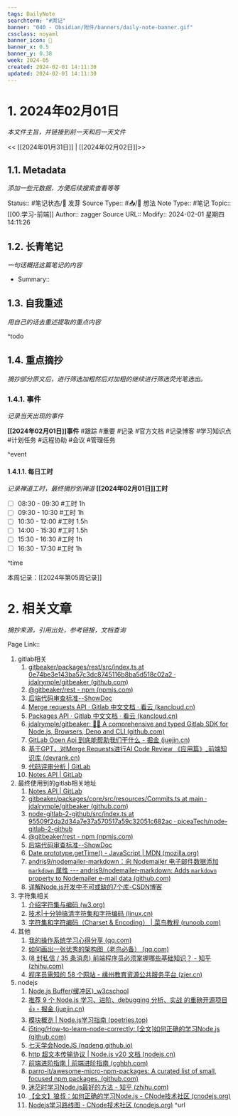 ```yaml
---
tags: DailyNote
searchterm: "#周记"
banner: "040 - Obsidian/附件/banners/daily-note-banner.gif"
cssclass: noyaml
banner_icon: 💌
banner_x: 0.5
banner_y: 0.38
week: 2024-05
created: 2024-02-01 14:11:30
updated: 2024-02-01 14:11:30
---
```


# 1. 2024年02月01日

_本文件主旨，并链接到前一天和后一天文件_

<< [[2024年01月31日]] | [[2024年02月02日]]>>

## 1.1. Metadata

_添加一些元数据，方便后续搜索查看等等_

Status:: #笔记状态/🌱 发芽
Source Type:: #📥/💭 想法 
Note Type:: #笔记
Topic:: [[00.学习-前端]]
Author:: zagger
Source URL::
Modify:: 2024-02-01 星期四 14:11:26

## 1.2. 长青笔记

_一句话概括这篇笔记的内容_

- Summary::

## 1.3. 自我重述

_用自己的话去重述提取的重点内容_

^todo

## 1.4. 重点摘抄

_摘抄部分原文后，进行筛选加粗然后对加粗的继续进行筛选荧光笔选出。_

### 1.4.1. 事件

_记录当天出现的事件_

**[[2024年02月01日]]事件** 
#跟踪 #重要 #记录 #官方文档 #记录博客 #学习知识点 #计划任务 #远程协助 #会议 #管理任务

^event

#### 1.4.1.1. 每日工时

_记录禅道工时，最终摘抄到禅道_
**[[2024年02月01日]]工时**
- [ ] 08:30 - 09:30 #工时  1h
- [ ] 09:30 - 10:30 #工时  1h
- [ ] 10:30 - 12:00 #工时  1.5h
- [ ] 14:00 - 15:30 #工时  1.5h
- [ ] 15:30 - 16:30 #工时  1h
- [ ] 16:30 - 17:30 #工时  1h

^time

本周记录：[[2024年第05周记录]]

# 2. 相关文章

_摘抄来源，引用出处，参考链接，文档查询_

Page Link::
1. gitlab相关
	1. [gitbeaker/packages/rest/src/index.ts at 0e74be3e143ba57c3dc8745116b8ba5d518c02a2 · jdalrymple/gitbeaker (github.com)](https://github.com/jdalrymple/gitbeaker/blob/0e74be3e143ba57c3dc8745116b8ba5d518c02a2/packages/rest/src/index.ts)
	2. [@gitbeaker/rest - npm (npmjs.com)](https://www.npmjs.com/package/@gitbeaker/rest)
	3. [后端代码审查标准--ShowDoc](http://192.168.0.161:4999/web/#/3/2834)
	4. [Merge requests API · Gitlab 中文文档 · 看云 (kancloud.cn)](https://www.kancloud.cn/apachecn/gitlab-doc-zh/1948913#list-project-merge-requests)
	5. [Packages API · Gitlab 中文文档 · 看云 (kancloud.cn)](https://www.kancloud.cn/apachecn/gitlab-doc-zh/1948919)
	6. [jdalrymple/gitbeaker: 🦊🧪 A comprehensive and typed Gitlab SDK for Node.js, Browsers, Deno and CLI (github.com)](https://github.com/jdalrymple/gitbeaker#readme)
	7. [GitLab Open Api 到底能帮助我们干什么 - 掘金 (juejin.cn)](https://juejin.cn/post/7257520279300177979)
	8. [基于GPT，对Merge Requests进行AI Code Review 《应用篇》_前端知识库 (devrank.cn)](https://frontend.devrank.cn/traffic-information/7299415711221598245)
	9. [代码评审分析 | GitLab](https://docs.gitlab.cn/15.2/jh/user/analytics/code_review_analytics.html)
	10. [Notes API | GitLab](https://docs.gitlab.com/ee/api/notes.html#get-single-merge-request-note)
2. 最终使用到的gitlab相关地址
	1. [Notes API | GitLab](https://docs.gitlab.com/ee/api/notes.html#get-single-merge-request-note)
	2. [gitbeaker/packages/core/src/resources/Commits.ts at main · jdalrymple/gitbeaker (github.com)](https://github.com/jdalrymple/gitbeaker/blob/main/packages/core/src/resources/Commits.ts)
	3. [node-gitlab-2-github/src/index.ts at 95509f2da2d34a7e37a570517a59c32051c682ac · piceaTech/node-gitlab-2-github](https://github.com/piceaTech/node-gitlab-2-github/blob/95509f2da2d34a7e37a570517a59c32051c682ac/src/index.ts#L524)
	4. [@gitbeaker/rest - npm (npmjs.com)](https://www.npmjs.com/package/@gitbeaker/rest)
	5. [后端代码审查标准--ShowDoc](http://192.168.0.161:4999/web/#/3/2834)
	6. [Date.prototype.getTime() - JavaScript | MDN (mozilla.org)](https://developer.mozilla.org/zh-CN/docs/Web/JavaScript/Reference/Global_Objects/Date/getTime)
	7. [andris9/nodemailer-markdown：向 Nodemailer 电子邮件数据添加 `markdown` 属性 --- andris9/nodemailer-markdown: Adds `markdown` property to Nodemailer e-mail data (github.com)](https://github.com/andris9/nodemailer-markdown)
	8. [详解Node.js开发中不可或缺的7个库-CSDN博客](https://blog.csdn.net/Ed7zgeE9X/article/details/130857983)
3. 字符集相关
	1. [介绍字符集与编码 (w3.org)](https://www.w3.org/International/getting-started/characters.zh-hans.html)
	2. [技术|十分钟搞清字符集和字符编码 (linux.cn)](https://linux.cn/article-5027-1.html)
	3. [字符集和字符编码（Charset & Encoding） | 菜鸟教程 (runoob.com)](https://www.runoob.com/w3cnote/charset-encoding.html)
4. 其他
	1. [我的操作系统学习心得分享 (qq.com)](https://mp.weixin.qq.com/s/n6n98StM72eXQksbVg2tmg)
	2. [如何画出一张优秀的架构图（老鸟必备） (qq.com)](https://mp.weixin.qq.com/s/5qmBPC4GjoMLT8nXq9H-NQ)
	3. [(8 封私信 / 35 条消息) 前端程序员必须掌握哪些基础知识？ - 知乎 (zhihu.com)](https://www.zhihu.com/question/433877391/answer/2928795045)
	4. [程序员需知的 58 个网站 - 嵊州教育资源公共服务平台 (zjer.cn)](https://sz.zjer.cn/index.php?r=portal/content/view&sid=330683&id=6045692)
5. nodejs
	1. [Node.js Buffer(缓冲区)_w3cschool](https://www.w3cschool.cn/nodejs/nodejs-buffer.html)
	2. [推荐 9 个 Node.js 学习、进阶、debugging 分析、实战 的重磅开源项目 👍 - 掘金 (juejin.cn)](https://juejin.cn/post/6961101653709684772)
	3. [模块概览 | Node.js学习指南 (poetries.top)](https://blog.poetries.top/node-learning-notes/notes/modules/-1.0%20%E6%9C%AC%E5%9C%B0%E8%B7%AF%E5%BE%84%E5%A4%84%E7%90%86%20path.html#%E6%A8%A1%E5%9D%97%E6%A6%82%E8%A7%88)
	4. [i5ting/How-to-learn-node-correctly: [全文]如何正确的学习Node.js (github.com)](https://github.com/i5ting/How-to-learn-node-correctly)
	5. [七天学会NodeJS (nqdeng.github.io)](https://nqdeng.github.io/7-days-nodejs/#6.1)
	6. [http 超文本传输协议 | Node.js v20 文档 (nodejs.cn)](https://nodejs.cn/api/http.html)
	7. [前端进阶指南 | 前端进阶指南 (cghbh.com)](https://www.cghbh.com/fe-sre/Nginx%E6%96%87%E6%A1%A3.html)
	8. [parro-it/awesome-micro-npm-packages: A curated list of small, focused npm packages. (github.com)](https://github.com/parro-it/awesome-micro-npm-packages)
	9. [迷茫时学习Node.js最好的方法 - 知乎 (zhihu.com)](https://zhuanlan.zhihu.com/p/29625882)
	10. [【全文】狼叔：如何正确的学习Node.js - CNode技术社区 (cnodejs.org)](https://cnodejs.org/topic/5ab3166be7b166bb7b9eccf7)
	11. [Nodejs学习路线图 - CNode技术社区 (cnodejs.org)](https://cnodejs.org/topic/53a7fee7a087f45620e08521)
^url
